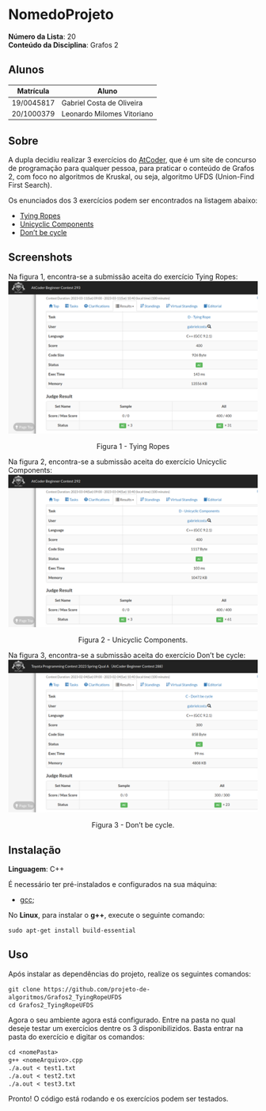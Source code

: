 # NomedoProjeto

**Número da Lista**: 20<br>
**Conteúdo da Disciplina**: Grafos 2<br>

## Alunos
| Matrícula | Aluno |
| -- | -- |
| 19/0045817  | Gabriel Costa de Oliveira      |
| 20/1000379  |  Leonardo Milomes Vitoriano |

## Sobre 
A dupla decidiu realizar 3 exercícios do [AtCoder](https://atcoder.jp/), que é um site de concurso de programação para qualquer pessoa, para praticar o conteúdo de Grafos 2, com foco no algoritmos de Kruskal, ou seja, algoritmo UFDS (Union-Find First Search).

Os enunciados dos 3 exercícios podem ser encontrados na listagem abaixo:

- [Tying Ropes](https://atcoder.jp/contests/abc293/tasks/abc293_d)
- [Unicyclic Components](https://atcoder.jp/contests/abc292/tasks/abc292_d)
- [Don’t be cycle](https://atcoder.jp/contests/abc288/tasks/abc288_c)

## Screenshots

Na figura 1, encontra-se a submissão aceita do exercício Tying Ropes:
<img src="assets/Grafos2_TyingRopes.png">
<p align="center">Figura 1 - Tying Ropes</p>

Na figura 2, encontra-se a submissão aceita do exercício Unicyclic Components:<br>
<img src="assets/Grafos2_UnicylicComponent.png">
<p align="center">Figura 2 - Unicyclic Components.</p>

Na figura 3, encontra-se a submissão aceita do exercício Don’t be cycle:<br>
<img src="assets/Grafos2_DoNotBeCycle.png">
<p align="center">Figura 3 - Don’t be cycle.</p>

## Instalação 

**Linguagem**: C++<br>

É necessário ter pré-instalados e configurados na sua máquina:
- [gcc](https://gcc.gnu.org/);

No **Linux**, para instalar o **g++**, execute o seguinte comando:

    sudo apt-get install build-essential

## Uso 

Após instalar as dependências do projeto, realize os seguintes comandos: 

    git clone https://github.com/projeto-de-algoritmos/Grafos2_TyingRopeUFDS
    cd Grafos2_TyingRopeUFDS

Agora o seu ambiente agora está configurado. Entre na pasta no qual deseje testar um exercícios dentre os 3 disponibilizidos. Basta entrar na pasta do exercício e digitar os comandos:

    cd <nomePasta>
    g++ <nomeArquivo>.cpp
    ./a.out < test1.txt
    ./a.out < test2.txt
    ./a.out < test3.txt


Pronto! O código está rodando e os exercícios podem ser testados.



